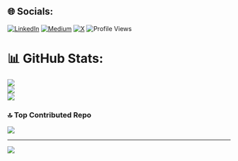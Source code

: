 
## 🌐 Socials:
[![LinkedIn](https://img.shields.io/badge/LinkedIn-%230077B5.svg?logo=linkedin&logoColor=white)](https://linkedin.com/in/bhusalrj) [![Medium](https://img.shields.io/badge/Medium-12100E?logo=medium&logoColor=white)](https://medium.com/@@bhusal_rj) [![X](https://img.shields.io/badge/X-black.svg?logo=X&logoColor=white)](https://x.com/bhusal-rj) 
![Profile Views](https://komarev.com/ghpvc/?username=bhusal-rj&color=blue&style=flat)


# 📊 GitHub Stats:
![](https://github-readme-stats.vercel.app/api?username=bhusal-rj&theme=dark&hide_border=false&include_all_commits=true&count_private=true)<br/>
![](https://github-readme-streak-stats.herokuapp.com/?user=bhusal-rj&theme=dark&hide_border=false)<br/>
![](https://github-readme-stats.vercel.app/api/top-langs/?username=bhusal-rj&theme=dark&hide_border=false&include_all_commits=true&count_private=true&layout=compact)

### 🔝 Top Contributed Repo
![](https://github-contributor-stats.vercel.app/api?username=bhusal-rj&limit=5&theme=dark&combine_all_yearly_contributions=true)

---
[![](https://visitcount.itsvg.in/api?id=bhusal-rj&icon=0&color=0)](https://visitcount.itsvg.in)

<!-- Proudly created with GPRM ( https://gprm.itsvg.in ) -->
